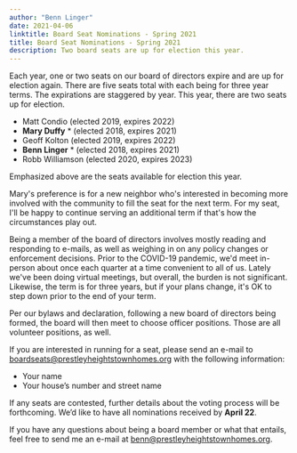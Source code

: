 ```yaml
---
author: "Benn Linger"
date: 2021-04-06
linktitle: Board Seat Nominations - Spring 2021
title: Board Seat Nominations - Spring 2021
description: Two board seats are up for election this year.
---
```


Each year, one or two seats on our board of directors expire and are up for election again. There are five seats total with each being for three year terms. The expirations are staggered by year. This year, there are two seats up for election.

 * Matt Condio (elected 2019, expires 2022)
 * **Mary Duffy** \* (elected 2018, expires 2021)
 * Geoff Kolton (elected 2019, expires 2022)
 * **Benn Linger** \* (elected 2018, expires 2021)
 * Robb Williamson (elected 2020, expires 2023)

Emphasized above are the seats available for election this year. 

Mary's preference is for a new neighbor who's interested in becoming more involved with the community to fill the seat for the next term. For my seat, I'll be happy to continue serving an additional term if that's how the circumstances play out.

Being a member of the board of directors involves mostly reading and responding to e-mails, as well as weighing in on any policy changes or enforcement decisions. Prior to the COVID-19 pandemic, we'd meet in-person about once each quarter at a time convenient to all of us. Lately we've been doing virtual meetings, but overall, the burden is not significant. Likewise, the term is for three years, but if your plans change, it's OK to step down prior to the end of your term.

Per our bylaws and declaration, following a new board of directors being formed, the board will then meet to choose officer positions. Those are all volunteer positions, as well.

If you are interested in running for a seat, please send an e-mail to [boardseats@prestleyheightstownhomes.org](mailto:boardseats@prestleyheightstownhomes.org) with the following information:

 * Your name
 * Your house’s number and street name

If any seats are contested, further details about the voting process will be forthcoming. We’d like to have all nominations received by **April 22**.

If you have any questions about being a board member or what that entails, feel free to send me an e-mail at [benn@prestleyheightstownhomes.org](benn@prestleyheightstownhomes.org).